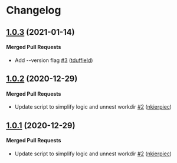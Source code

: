 # Changelog

<!-- latest_release 1.0.3 -->
## [1.0.3](https://github.com/chef/file-mod/tree/1.0.3) (2021-01-14)

#### Merged Pull Requests
- Add --version flag [#3](https://github.com/chef/file-mod/pull/3) ([tduffield](https://github.com/tduffield))
<!-- latest_release -->

## [1.0.2](https://github.com/chef/file-mod/tree/1.0.2) (2020-12-29)

#### Merged Pull Requests
- Update script to simplify logic and unnest workdir  [#2](https://github.com/chef/file-mod/pull/2) ([nkierpiec](https://github.com/nkierpiec))

## [1.0.1](https://github.com/chef/file-mod/tree/1.0.1) (2020-12-29)

#### Merged Pull Requests
- Update script to simplify logic and unnest workdir  [#2](https://github.com/chef/file-mod/pull/2) ([nkierpiec](https://github.com/nkierpiec))
